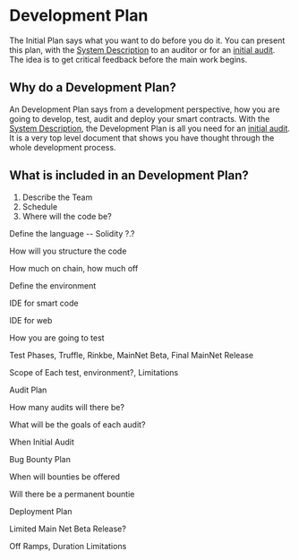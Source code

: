 # Development Plan

The Initial Plan says what you want to do before you do it.  You can present this plan, with the [System Description](https://docs.google.com/document/d/19iwgv3oZeB0FYL5VRZvVq9i_PIffnZc0NGEFDV3w1v4/edit#bookmark=id.wz81og6mly1y) to an auditor or for an [initial audit](https://docs.google.com/document/d/196RBRz1ur93czAoBOrdPq7ZgxTudDTpUsiNIL5PBkZw/edit#bookmark=id.kv3w2x7mf27c).  The idea is to get critical feedback before the main work begins.  

## Why do a Development Plan?

An Development Plan says from a development perspective, how you are going to develop, test, audit and deploy your smart contracts. With the [System Description](https://docs.google.com/document/d/19iwgv3oZeB0FYL5VRZvVq9i_PIffnZc0NGEFDV3w1v4/edit#bookmark=id.wz81og6mly1y), the Development Plan is all you need for an [initial audit](https://docs.google.com/document/d/196RBRz1ur93czAoBOrdPq7ZgxTudDTpUsiNIL5PBkZw/edit#bookmark=id.kv3w2x7mf27c).  It is a very top level document that shows you have thought through the whole development process.

## What is included in an Development Plan?

1. Describe the Team
2. Schedule
3. Where will the code be?

Define the language -- Solidity ?.?

How will you structure the code

How much on chain, how much off

Define the environment

IDE for smart code

IDE for web

How you are going to test

Test Phases, Truffle, Rinkbe, MainNet Beta, Final MainNet Release

Scope of Each test, environment?, Limitations

Audit Plan

How many audits will there be?

What will be the goals of each audit?

When Initial Audit

Bug Bounty Plan

When will bounties be offered

Will there be a permanent bountie

Deployment Plan

Limited Main Net Beta Release?

Off Ramps, Duration Limitations  
  


